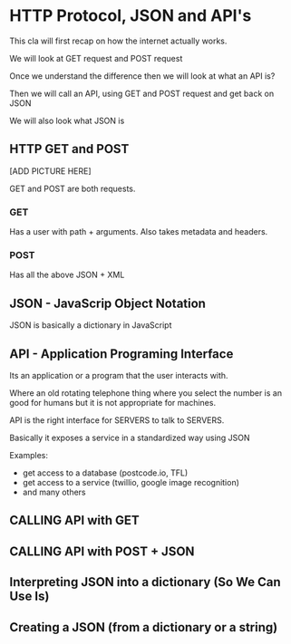 # HTTP Protocol, JSON and API's

This cla will first recap on how the internet actually works. 

We will look at GET request and POST request

Once we understand the difference then we will look at what an API is?

Then we will call an API, using GET and POST request and get back on JSON

We will also look what JSON is

## HTTP GET and POST

[ADD PICTURE HERE]

GET and POST are both requests.

### GET
Has a user with path + arguments. Also takes metadata and headers. 

### POST
Has all the above JSON + XML

## JSON - JavaScrip Object Notation

JSON is basically a dictionary in JavaScript


## API - Application Programing Interface
Its an application or a program that the user interacts with.

Where an old rotating telephone thing where you select the number is an good
for humans but it is not appropriate for machines.

API is the right interface for SERVERS to talk to SERVERS.

Basically it exposes a service in a standardized way using JSON

Examples:
- get access to a database (postcode.io, TFL)
- get access to a service (twillio, google image recognition)
- and many others

## CALLING API with GET

## CALLING API with POST + JSON

## Interpreting JSON into a dictionary (So We Can Use Is)

## Creating a JSON (from a dictionary or a string)
